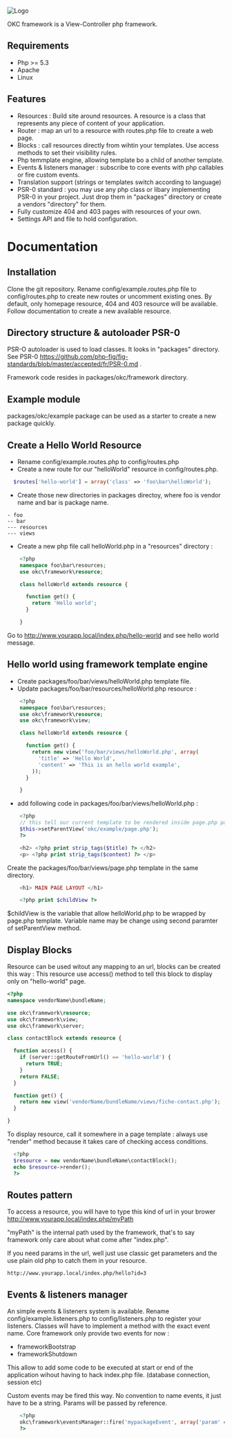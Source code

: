 ![Logo](https://raw.github.com/nyl-auster/okc-framework/master/logo.png)

OKC framework is a View-Controller php framework.

Requirements
------------
* Php >= 5.3
* Apache
* Linux

Features
---------
* Resources : Build site around resources. A resource is a class that represents any piece of content of your application.
* Router : map an url to a resource with routes.php file to create a web page. 
* Blocks : call resources directly from wihtin your templates. Use access methods to set their visibility rules.
* Php temmplate engine, allowing template bo a child of another template.
* Events & listeners manager : subscribe to core events with php callables or fire custom events.
* Translation support (strings or templates switch according to language)
* PSR-0 standard : you may use any php class or libary implementing PSR-0 in your project. Just drop them in "packages" directory or create a vendors "directory" for them.
* Fully customize 404 and 403 pages with resources of your own.
* Settings API and file to hold configuration.

Documentation
==============

Installation
-------------

Clone the git repository. Rename config/example.routes.php file to config/routes.php to create new routes or uncomment existing ones.
By default, only homepage resource, 404 and 403 resource will be available. Follow documentation to create a new available resource.

Directory structure & autoloader PSR-0
-------------------

PSR-O autoloader is used to load classes. It looks in "packages" directory. See PSR-0 https://github.com/php-fig/fig-standards/blob/master/accepted/fr/PSR-0.md .

Framework code resides in packages/okc/framework directory.

Example module
--------------

packages/okc/example package can be used as a starter to create a new package quickly.

Create a Hello World Resource
------------------------

* Rename config/example.routes.php to config/routes.php
* Create a new route for our "helloWorld" resource in config/routes.php.

```php
  $routes['hello-world'] = array('class' => 'foo\bar\helloWorld');
```
* Create those new directories in packages directoy, where foo is vendor name and bar is package name.
```
- foo
-- bar
--- resources
--- views
```

* Create a new php file call helloWorld.php in a "resources" directory :

```php
    <?php
    namespace foo\bar\resources;
    use okc\framework\resource;

    class helloWorld extends resource {

      function get() {
        return 'Hello world';
      }

    }
```

Go to http://www.yourapp.local/index.php/hello-world and see hello world message.


Hello world using framework template engine
--------------------------------

* Create packages/foo/bar/views/helloWorld.php template file.
* Update packages/foo/bar/resources/helloWorld.php resource :

```php
    <?php
    namespace foo\bar\resources;
    use okc\framework\resource;
    use okc\framework\view;

    class helloWorld extends resource {

      function get() {
        return new view('foo/bar/views/helloWorld.php', array(
          'title' => 'Hello World',
          'content' => 'This is an hello world example',
        ));
      }

    }
```

* add following code in packages/foo/bar/views/helloWorld.php :

```php
    <?php
    // this tell our current template to be rendered inside page.php parent template.
    $this->setParentView('okc/example/page.php');
    ?>

    <h2> <?php print strip_tags($title) ?> </h2>
    <p> <?php print strip_tags($content) ?> </p>
```
Create the packages/foo/bar/views/page.php template in the same directory.

```php
    <h1> MAIN PAGE LAYOUT </h1>

    <?php print $childView ?>
```
$childView is the variable that allow helloWorld.php to be wrapped by page.php template. Variable name may be change using second paramter of setParentView method. 

Display Blocks
--------------

Resource can be used witout any mapping to an url, blocks can be created this way :
This resource use access() method to tell this block to display only on "hello-world" page.

```php
<?php
namespace vendorName\bundleName;

use okc\framework\resource;
use okc\framework\view;
use okc\framework\server;

class contactBlock extends resource {

  function access() {
    if (server::getRouteFromUrl() == 'hello-world') {
      return TRUE;
    }
    return FALSE;
  }

  function get() {
    return new view('vendorName/bundleName/views/fiche-contact.php');
  }

}
```

To display resource, call it somewhere in a page template :
always use "render" method because it takes care of checking access conditions.

```php
  <?php 
  $resource = new vendorName\bundleName\contactBlock(); 
  echo $resource->render();
  ?>
```

Routes pattern
------

To access a resource, you will have to type this kind of url in your brower
http://www.yourapp.local/index.php/myPath

"myPath" is the internal path used by the framework, that's to say framework only care about what come after "index.php".

If you need params in the url, well just use classic get parameters and the use plain old php to catch them in your resource. 

```
http://www.yourapp.local/index.php/hello?id=3
```

Events & listeners manager
-------------------------

An simple events & listeners system is available. Rename config/example.listeners.php to config/listeners.php to register your listeners.
Classes will have to implement a method with the exact event name.
Core framework only provide two events for now :
* frameworkBootstrap
* frameworkShutdown

This allow to add some code to be executed at start or end of the application wihout having to hack index.php file. (database connection, session etc)

Custom events may be fired this way. No convention to name events, it just have to be a string. Params will be passed by reference.

```php
    <?php
    okc\framework\eventsManager::fire('mypackageEvent', array('param' => $myparam));
    ?>
```

